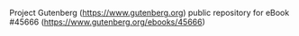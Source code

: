 Project Gutenberg (https://www.gutenberg.org) public repository for eBook #45666 (https://www.gutenberg.org/ebooks/45666)
